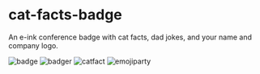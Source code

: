 # cat-facts-badge
An e-ink conference badge with cat facts, dad jokes, and your name and company logo.

![badge](https://github.com/user-attachments/assets/a579a34a-0bf2-4f0e-98c0-9a06c25dcf5a)
![badger](https://github.com/user-attachments/assets/827d370e-3055-4ac4-aa61-e567bb66ebcf)
![catfact](https://github.com/user-attachments/assets/8e7a0bd5-869a-49e1-a422-0ac707ad6a26)
![emojiparty](https://github.com/user-attachments/assets/c92402fb-20a0-48c4-a8db-6a0ed769d5ab)
